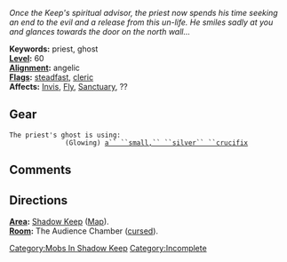 *Once the Keep's spiritual advisor, the priest now spends his time
seeking an end to the evil and a release from this un-life. He smiles
sadly at you and glances towards the door on the north wall...*

**Keywords:** priest, ghost  
**[Level](Level "wikilink"):** 60  
**[Alignment](Alignment "wikilink"):** angelic  
**[Flags](:Category:Mob_Types "wikilink"):**
[steadfast](Sentinel_Mobs "wikilink"),
[cleric](Spellcasting_Mobs "wikilink")  
**Affects:** [Invis](Invis "wikilink"), [Fly](Fly "wikilink"),
[Sanctuary](Sanctuary "wikilink"), ??

## Gear

`The priest's ghost is using:`  
<held>`              (Glowing) `[`a`` ``small,`` ``silver`` ``crucifix`](Small,_Silver_Crucifix "wikilink")

## Comments

## Directions

**[Area](:Category:_Areas "wikilink"):** [Shadow
Keep](:Category:_Shadow_Keep "wikilink")
([Map](Shadow_Keep_Map "wikilink")).  
**[Room](:Category:_Rooms "wikilink"):** The Audience Chamber
([cursed](Cursed_Rooms "wikilink")).  

[Category:Mobs In Shadow Keep](Category:Mobs_In_Shadow_Keep "wikilink")
[Category:Incomplete](Category:Incomplete "wikilink")
